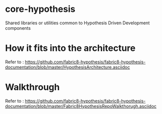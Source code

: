 # core-hypothesis
Shared libraries or utilities common to Hypothesis Driven Development components

# How it fits into the architecture
Refer to : https://github.com/fabric8-hypothesis/fabric8-hypothesis-documentation/blob/master/HypothesisArchitecture.asciidoc

# Walkthrough
Refer to : https://github.com/fabric8-hypothesis/fabric8-hypothesis-documentation/blob/master/Fabric8HypothesisRepoWalkthorugh.asciidoc
